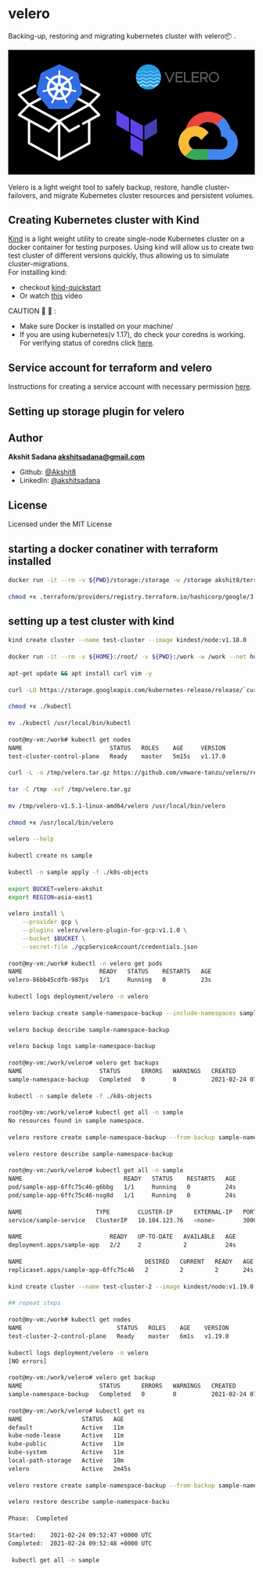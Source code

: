 # velero
Backing-up, restoring and migrating kubernetes cluster with velero📦 .

<img src="assets/veleroBanner.png">

Velero is a light weight tool to safely backup, restore, handle cluster-failovers, and migrate Kubernetes cluster resources and persistent volumes.

## Creating Kubernetes cluster with Kind
[Kind](https://kind.sigs.k8s.io/) is a light weight utility to create single-node Kubernetes cluster on a docker container for testing purposes. Using kind will allow us to create two test cluster of different versions quickly, thus allowing us to simulate cluster-migrations.<br>
For installing kind:
- checkout [kind-quickstart](https://kind.sigs.k8s.io/docs/user/quick-start/)
- Or watch [this](https://www.youtube.com/watch?v=m-IlbCgSzkc) video

CAUTION 🛑 🛑 :
- Make sure Docker is installed on your machine/
- If you are using kubernetes(v 1.17), do check your coredns is working. For verifying status of coredns click [here](https://stackoverflow.com/questions/53075796/coredns-pods-have-crashloopbackoff-or-error-state).

## Service account for terraform and velero
Instructions for creating a service account with necessary permission [here](../gcpServiceAccount/README.md).

## Setting up storage plugin for velero


## Author
**Akshit Sadana <akshitsadana@gmail.com>**

- Github: [@Akshit8](https://github.com/Akshit8)
- LinkedIn: [@akshitsadana](https://www.linkedin.com/in/akshit-sadana-b051ab121/)

## License
Licensed under the MIT License


## starting a docker conatiner with terraform installed
```bash
docker run -it --rm -v ${PWD}/storage:/storage -w /storage akshit8/terraform 

chmod +x .terraform/providers/registry.terraform.io/hashicorp/google/3.54.0/linux_amd64/terraform-provider-google_v3.54.0_x5
```

## setting up a test cluster with kind
```bash
kind create cluster --name test-cluster --image kindest/node:v1.18.0

docker run -it --rm -v ${HOME}:/root/ -v ${PWD}:/work -w /work --net host debian:buster

apt-get update && apt install curl vim -y

curl -LO https://storage.googleapis.com/kubernetes-release/release/`curl -s https://storage.googleapis.com/kubernetes-release/release/stable.txt`/bin/linux/amd64/kubectl

chmod +x ./kubectl

mv ./kubectl /usr/local/bin/kubectl

root@my-vm:/work# kubectl get nodes
NAME                         STATUS   ROLES    AGE     VERSION
test-cluster-control-plane   Ready    master   5m15s   v1.17.0

curl -L -o /tmp/velero.tar.gz https://github.com/vmware-tanzu/velero/releases/download/v1.5.1/velero-v1.5.1-linux-amd64.tar.gz

tar -C /tmp -xvf /tmp/velero.tar.gz

mv /tmp/velero-v1.5.1-linux-amd64/velero /usr/local/bin/velero

chmod +x /usr/local/bin/velero

velero --help

kubectl create ns sample

kubectl -n sample apply -f ./k8s-objects

export BUCKET=velero-akshit
export REGION=asia-east1

velero install \
    --provider gcp \
    --plugins velero/velero-plugin-for-gcp:v1.1.0 \
    --bucket $BUCKET \
    --secret-file ./gcpServiceAccount/credentials.json

root@my-vm:/work# kubectl -n velero get pods
NAME                      READY   STATUS    RESTARTS   AGE
velero-86bb45cdfb-987ps   1/1     Running   0          23s

kubectl logs deployment/velero -n velero

velero backup create sample-namespace-backup --include-namespaces sample

velero backup describe sample-namespace-backup

velero backup logs sample-namespace-backup

root@my-vm:/work/velero# velero get backups
NAME                      STATUS      ERRORS   WARNINGS   CREATED                         EXPIRES   STORAGE LOCATION   SELECTOR
sample-namespace-backup   Completed   0        0          2021-02-24 07:44:11 +0000 UTC   29d       default            <none>

kubectl -n sample delete -f ./k8s-objects

root@my-vm:/work/velero# kubectl get all -n sample
No resources found in sample namespace.

velero restore create sample-namespace-backup --from-backup sample-namespace-backup

velero restore describe sample-namespace-backup

root@my-vm:/work/velero# kubectl get all -n sample
NAME                             READY   STATUS    RESTARTS   AGE
pod/sample-app-6ffc75c46-g6bbg   1/1     Running   0          24s
pod/sample-app-6ffc75c46-nsg8d   1/1     Running   0          24s

NAME                     TYPE        CLUSTER-IP      EXTERNAL-IP   PORT(S)    AGE
service/sample-service   ClusterIP   10.104.123.76   <none>        3000/TCP   24s

NAME                         READY   UP-TO-DATE   AVAILABLE   AGE
deployment.apps/sample-app   2/2     2            2           24s

NAME                                   DESIRED   CURRENT   READY   AGE
replicaset.apps/sample-app-6ffc75c46   2         2         2       24s

kind create cluster --name test-cluster-2 --image kindest/node:v1.19.0

## repeat steps

root@my-vm:/work# kubectl get nodes
NAME                           STATUS   ROLES    AGE    VERSION
test-cluster-2-control-plane   Ready    master   6m1s   v1.19.0

kubectl logs deployment/velero -n velero
[NO errors]

root@my-vm:/work/velero# velero get backup
NAME                      STATUS      ERRORS   WARNINGS   CREATED                         EXPIRES   STORAGE LOCATION   SELECTOR
sample-namespace-backup   Completed   0        0          2021-02-24 07:44:11 +0000 UTC   29d       default            <none>

root@my-vm:/work/velero# kubectl get ns
NAME                 STATUS   AGE
default              Active   11m
kube-node-lease      Active   11m
kube-public          Active   11m
kube-system          Active   11m
local-path-storage   Active   10m
velero               Active   2m45s

velero restore create sample-namespace-backup --from-backup sample-namespace-backup

velero restore describe sample-namespace-backu

Phase:  Completed

Started:    2021-02-24 09:52:47 +0000 UTC
Completed:  2021-02-24 09:52:48 +0000 UTC

 kubectl get all -n sample
```
